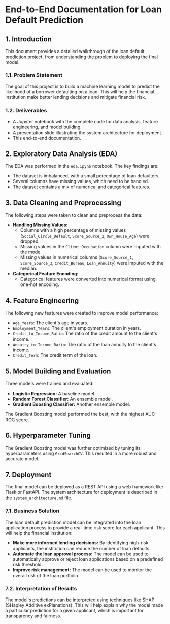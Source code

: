 # End-to-End Documentation for Loan Default Prediction

## 1. Introduction

This document provides a detailed walkthrough of the loan default prediction project, from understanding the problem to deploying the final model.

### 1.1. Problem Statement

The goal of this project is to build a machine learning model to predict the likelihood of a borrower defaulting on a loan. This will help the financial institution make better lending decisions and mitigate financial risk.

### 1.2. Deliverables

*   A Jupyter notebook with the complete code for data analysis, feature engineering, and model building.
*   A presentation slide illustrating the system architecture for deployment.
*   This end-to-end documentation.

## 2. Exploratory Data Analysis (EDA)

The EDA was performed in the `eda.ipynb` notebook. The key findings are:

*   The dataset is imbalanced, with a small percentage of loan defaulters.
*   Several columns have missing values, which need to be handled.
*   The dataset contains a mix of numerical and categorical features.

## 3. Data Cleaning and Preprocessing

The following steps were taken to clean and preprocess the data:

*   **Handling Missing Values:**
    *   Columns with a high percentage of missing values (`Social_Circle_Default`, `Score_Source_2`, `Own_House_Age`) were dropped.
    *   Missing values in the `Client_Occupation` column were imputed with the mode.
    *   Missing values in numerical columns (`Score_Source_1`, `Score_Source_3`, `Credit_Bureau`, `Loan_Annuity`) were imputed with the median.
*   **Categorical Feature Encoding:**
    *   Categorical features were converted into numerical format using one-hot encoding.

## 4. Feature Engineering

The following new features were created to improve model performance:

*   `Age_Years`: The client's age in years.
*   `Employment_Years`: The client's employment duration in years.
*   `Credit_to_Income_Ratio`: The ratio of the credit amount to the client's income.
*   `Annuity_to_Income_Ratio`: The ratio of the loan annuity to the client's income.
*   `Credit_Term`: The credit term of the loan.

## 5. Model Building and Evaluation

Three models were trained and evaluated:

*   **Logistic Regression:** A baseline model.
*   **Random Forest Classifier:** An ensemble model.
*   **Gradient Boosting Classifier:** Another ensemble model.

The Gradient Boosting model performed the best, with the highest AUC-ROC score.

## 6. Hyperparameter Tuning

The Gradient Boosting model was further optimized by tuning its hyperparameters using `GridSearchCV`. This resulted in a more robust and accurate model.

## 7. Deployment

The final model can be deployed as a REST API using a web framework like Flask or FastAPI. The system architecture for deployment is described in the `system_architecture.md` file.

### 7.1. Business Solution

The loan default prediction model can be integrated into the loan application process to provide a real-time risk score for each applicant. This will help the financial institution:

*   **Make more informed lending decisions:** By identifying high-risk applicants, the institution can reduce the number of loan defaults.
*   **Automate the loan approval process:** The model can be used to automatically approve or reject loan applications based on a predefined risk threshold.
*   **Improve risk management:** The model can be used to monitor the overall risk of the loan portfolio.

### 7.2. Interpretation of Results

The model's predictions can be interpreted using techniques like SHAP (SHapley Additive exPlanations). This will help explain why the model made a particular prediction for a given applicant, which is important for transparency and fairness.
